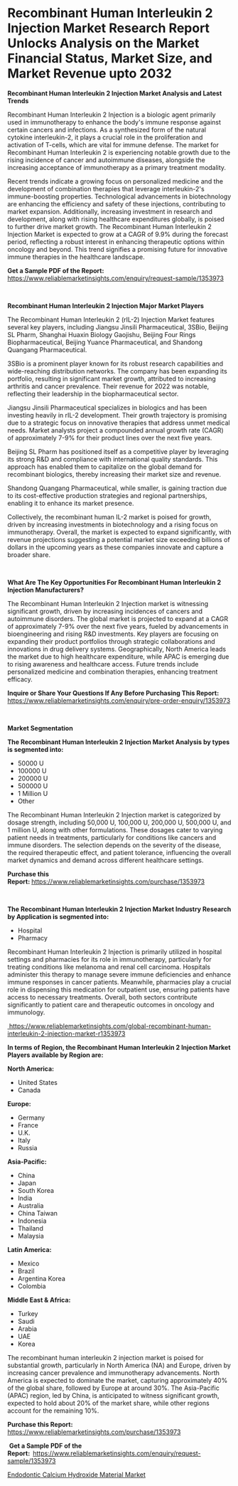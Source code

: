 <p><h1>Recombinant Human Interleukin 2 Injection Market Research Report Unlocks Analysis on the Market Financial Status, Market Size, and Market Revenue upto 2032</h1></p><p><strong>Recombinant Human Interleukin 2 Injection Market Analysis and Latest Trends</strong></p>
<p><p>Recombinant Human Interleukin 2 Injection is a biologic agent primarily used in immunotherapy to enhance the body's immune response against certain cancers and infections. As a synthesized form of the natural cytokine interleukin-2, it plays a crucial role in the proliferation and activation of T-cells, which are vital for immune defense. The market for Recombinant Human Interleukin 2 is experiencing notable growth due to the rising incidence of cancer and autoimmune diseases, alongside the increasing acceptance of immunotherapy as a primary treatment modality.</p><p>Recent trends indicate a growing focus on personalized medicine and the development of combination therapies that leverage interleukin-2's immune-boosting properties. Technological advancements in biotechnology are enhancing the efficiency and safety of these injections, contributing to market expansion. Additionally, increasing investment in research and development, along with rising healthcare expenditures globally, is poised to further drive market growth. The Recombinant Human Interleukin 2 Injection Market is expected to grow at a CAGR of 9.9% during the forecast period, reflecting a robust interest in enhancing therapeutic options within oncology and beyond. This trend signifies a promising future for innovative immune therapies in the healthcare landscape.</p></p>
<p><strong>Get a Sample PDF of the Report:&nbsp;</strong> <a href="https://www.reliablemarketinsights.com/enquiry/request-sample/1353973?utm_campaign=3017&utm_medium=2&utm_source=Github&utm_content=ia&utm_term=09032025&utm_id=recombinant-human-interleukin-2-injection">https://www.reliablemarketinsights.com/enquiry/request-sample/1353973</a></p>
<p>&nbsp;</p>
<p><strong>Recombinant Human Interleukin 2 Injection Major Market Players</strong></p>
<p><p>The Recombinant Human Interleukin 2 (rIL-2) Injection Market features several key players, including Jiangsu Jinsili Pharmaceutical, 3SBio, Beijing SL Pharm, Shanghai Huaxin Biology Gaojishu, Beijing Four Rings Biopharmaceutical, Beijing Yuance Pharmaceutical, and Shandong Quangang Pharmaceutical. </p><p>3SBio is a prominent player known for its robust research capabilities and wide-reaching distribution networks. The company has been expanding its portfolio, resulting in significant market growth, attributed to increasing arthritis and cancer prevalence. Their revenue for 2022 was notable, reflecting their leadership in the biopharmaceutical sector.</p><p>Jiangsu Jinsili Pharmaceutical specializes in biologics and has been investing heavily in rIL-2 development. Their growth trajectory is promising due to a strategic focus on innovative therapies that address unmet medical needs. Market analysts project a compounded annual growth rate (CAGR) of approximately 7-9% for their product lines over the next five years.</p><p>Beijing SL Pharm has positioned itself as a competitive player by leveraging its strong R&D and compliance with international quality standards. This approach has enabled them to capitalize on the global demand for recombinant biologics, thereby increasing their market size and revenue.</p><p>Shandong Quangang Pharmaceutical, while smaller, is gaining traction due to its cost-effective production strategies and regional partnerships, enabling it to enhance its market presence.</p><p>Collectively, the recombinant human IL-2 market is poised for growth, driven by increasing investments in biotechnology and a rising focus on immunotherapy. Overall, the market is expected to expand significantly, with revenue projections suggesting a potential market size exceeding billions of dollars in the upcoming years as these companies innovate and capture a broader share.</p></p>
<p>&nbsp;</p>
<p><strong>What Are The Key Opportunities For Recombinant Human Interleukin 2 Injection Manufacturers?</strong></p>
<p><p>The Recombinant Human Interleukin 2 Injection market is witnessing significant growth, driven by increasing incidences of cancers and autoimmune disorders. The global market is projected to expand at a CAGR of approximately 7-9% over the next five years, fueled by advancements in bioengineering and rising R&D investments. Key players are focusing on expanding their product portfolios through strategic collaborations and innovations in drug delivery systems. Geographically, North America leads the market due to high healthcare expenditure, while APAC is emerging due to rising awareness and healthcare access. Future trends include personalized medicine and combination therapies, enhancing treatment efficacy.</p></p>
<p><strong>Inquire or Share Your Questions If Any Before Purchasing This Report:</strong> <a href="https://www.reliablemarketinsights.com/enquiry/pre-order-enquiry/1353973?utm_campaign=3017&utm_medium=2&utm_source=Github&utm_content=ia&utm_term=09032025&utm_id=recombinant-human-interleukin-2-injection">https://www.reliablemarketinsights.com/enquiry/pre-order-enquiry/1353973</a></p>
<p>&nbsp;</p>
<p><strong>Market Segmentation</strong></p>
<p><strong>The Recombinant Human Interleukin 2 Injection Market Analysis by types is segmented into:</strong></p>
<p><ul><li>50000 U</li><li>100000 U</li><li>200000 U</li><li>500000 U</li><li>1 Million U</li><li>Other</li></ul></p>
<p><p>The Recombinant Human Interleukin 2 Injection market is categorized by dosage strength, including 50,000 U, 100,000 U, 200,000 U, 500,000 U, and 1 million U, along with other formulations. These dosages cater to varying patient needs in treatments, particularly for conditions like cancers and immune disorders. The selection depends on the severity of the disease, the required therapeutic effect, and patient tolerance, influencing the overall market dynamics and demand across different healthcare settings.</p></p>
<p><strong>Purchase this Report:&nbsp;</strong><a href="https://www.reliablemarketinsights.com/purchase/1353973?utm_campaign=3017&utm_medium=2&utm_source=Github&utm_content=ia&utm_term=09032025&utm_id=recombinant-human-interleukin-2-injection">https://www.reliablemarketinsights.com/purchase/1353973</a></p>
<p>&nbsp;</p>
<p><strong>The Recombinant Human Interleukin 2 Injection Market Industry Research by Application is segmented into:</strong></p>
<p><ul><li>Hospital</li><li>Pharmacy</li></ul></p>
<p><p>Recombinant Human Interleukin 2 Injection is primarily utilized in hospital settings and pharmacies for its role in immunotherapy, particularly for treating conditions like melanoma and renal cell carcinoma. Hospitals administer this therapy to manage severe immune deficiencies and enhance immune responses in cancer patients. Meanwhile, pharmacies play a crucial role in dispensing this medication for outpatient use, ensuring patients have access to necessary treatments. Overall, both sectors contribute significantly to patient care and therapeutic outcomes in oncology and immunology.</p></p>
<p><a href="https://www.reliablemarketinsights.com/global-recombinant-human-interleukin-2-injection-market-r1353973?utm_campaign=3017&utm_medium=2&utm_source=Github&utm_content=ia&utm_term=09032025&utm_id=recombinant-human-interleukin-2-injection">&nbsp;https://www.reliablemarketinsights.com/global-recombinant-human-interleukin-2-injection-market-r1353973</a></p>
<p><strong>In terms of Region, the Recombinant Human Interleukin 2 Injection Market Players available by Region are:</strong></p>
<p>
    <p> <strong> North America: </strong>
        <ul>
            <li>United States</li>
            <li>Canada</li>
        </ul>
        </p> 
    <p> <strong> Europe: </strong>
        <ul>
            <li>Germany</li>
            <li>France</li>
            <li>U.K.</li>
            <li>Italy</li>
            <li>Russia</li>
        </ul>
        </p> 
    <p> <strong> Asia-Pacific: </strong>
        <ul>
            <li>China</li>
            <li>Japan</li>
            <li>South Korea</li>
            <li>India</li>
            <li>Australia</li>
            <li>China Taiwan</li>
            <li>Indonesia</li>
            <li>Thailand</li>
            <li>Malaysia</li>
        </ul>
        </p> 
    <p> <strong> Latin America: </strong>
        <ul>
            <li>Mexico</li>
            <li>Brazil</li>
            <li>Argentina Korea</li>
            <li>Colombia</li>
        </ul>
        </p> 
    <p> <strong> Middle East & Africa: </strong>
        <ul>
            <li>Turkey</li>
            <li>Saudi</li>
            <li>Arabia</li>
            <li>UAE</li>
            <li>Korea</li>
        </ul>
    </p>
    </p>
<p><p>The recombinant human interleukin 2 injection market is poised for substantial growth, particularly in North America (NA) and Europe, driven by increasing cancer prevalence and immunotherapy advancements. North America is expected to dominate the market, capturing approximately 40% of the global share, followed by Europe at around 30%. The Asia-Pacific (APAC) region, led by China, is anticipated to witness significant growth, expected to hold about 20% of the market share, while other regions account for the remaining 10%.</p></p>
<p><strong>Purchase this Report: </strong><a href="https://www.reliablemarketinsights.com/purchase/1353973?utm_campaign=3017&utm_medium=2&utm_source=Github&utm_content=ia&utm_term=09032025&utm_id=recombinant-human-interleukin-2-injection">https://www.reliablemarketinsights.com/purchase/1353973</a></p>
<p>&nbsp;<strong>Get a Sample PDF of the Report:&nbsp;&nbsp;</strong><a href="https://www.reliablemarketinsights.com/enquiry/request-sample/1353973?utm_campaign=3017&utm_medium=2&utm_source=Github&utm_content=ia&utm_term=09032025&utm_id=recombinant-human-interleukin-2-injection">https://www.reliablemarketinsights.com/enquiry/request-sample/1353973</a></p>
<p><strong></strong></p>
<p><p><a href="https://github.com/NarcisoFerry/Market-Research-Report-List-1/blob/main/endodontic-calcium-hydroxide-material-market.md?utm_campaign=3017&utm_medium=2&utm_source=Github&utm_content=ia&utm_term=09032025&utm_id=recombinant-human-interleukin-2-injection">Endodontic Calcium Hydroxide Material Market</a></p></p>